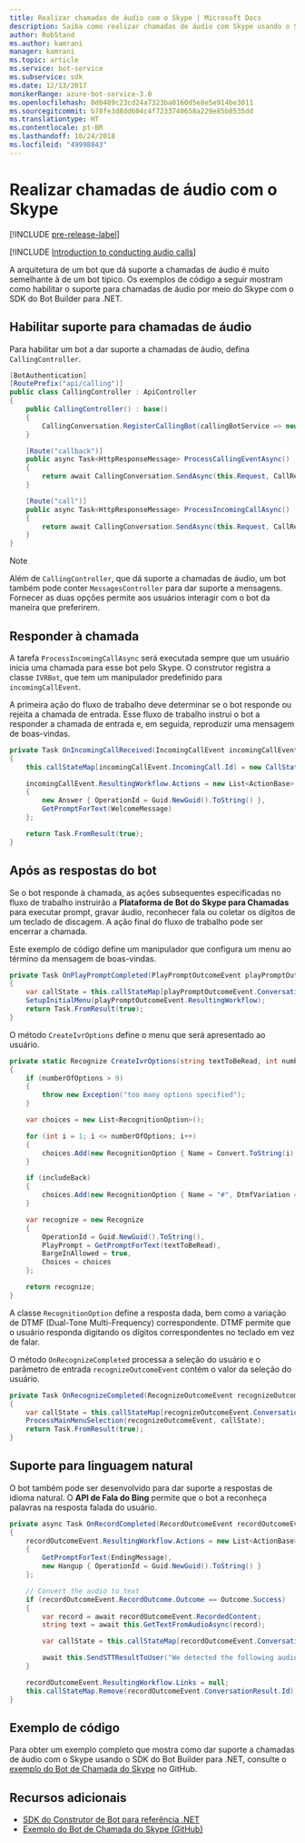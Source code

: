 ```yaml
---
title: Realizar chamadas de áudio com o Skype | Microsoft Docs
description: Saiba como realizar chamadas de áudio com Skype usando o SDK do Bot Builder para .NET.
author: RobStand
ms.author: kamrani
manager: kamrani
ms.topic: article
ms.service: bot-service
ms.subservice: sdk
ms.date: 12/13/2017
monikerRange: azure-bot-service-3.0
ms.openlocfilehash: 0d0489c23cd24a7323ba0160d5e8e5e914be3011
ms.sourcegitcommit: b78fe3d8dd604c4f7233740658a229e85b8535dd
ms.translationtype: HT
ms.contentlocale: pt-BR
ms.lasthandoff: 10/24/2018
ms.locfileid: "49998843"
---
```

# <a name="conduct-audio-calls-with-skype"></a>Realizar chamadas de áudio com o Skype

[!INCLUDE [pre-release-label](../includes/pre-release-label-v3.md)]

[!INCLUDE [Introduction to conducting audio calls](../includes/snippet-audio-call-intro.md)]

A arquitetura de um bot que dá suporte a chamadas de áudio é muito semelhante à de um bot típico. Os exemplos de código a seguir mostram como habilitar o suporte para chamadas de áudio por meio do Skype com o SDK do Bot Builder para .NET. 

## <a name="enable-support-for-audio-calls"></a>Habilitar suporte para chamadas de áudio

Para habilitar um bot a dar suporte a chamadas de áudio, defina `CallingController`.

```cs
[BotAuthentication]
[RoutePrefix("api/calling")]
public class CallingController : ApiController
{
    public CallingController() : base()
    {
        CallingConversation.RegisterCallingBot(callingBotService => new IVRBot(callingBotService));
    }

    [Route("callback")]
    public async Task<HttpResponseMessage> ProcessCallingEventAsync()
    {
        return await CallingConversation.SendAsync(this.Request, CallRequestType.CallingEvent);
    }

    [Route("call")]
    public async Task<HttpResponseMessage> ProcessIncomingCallAsync()
    {
        return await CallingConversation.SendAsync(this.Request, CallRequestType.IncomingCall);
    }
}
```

> [!NOTE]
> Além de `CallingController`, que dá suporte a chamadas de áudio, um bot também pode conter `MessagesController` para dar suporte a mensagens. Fornecer as duas opções permite aos usuários interagir com o bot da maneira que preferirem. <!-- docs on MessagesController are where? -->

##  <a name="answer-the-call"></a>Responder à chamada

A tarefa `ProcessIncomingCallAsync` será executada sempre que um usuário inicia uma chamada para esse bot pelo Skype.
O construtor registra a classe `IVRBot`, que tem um manipulador predefinido para `incomingCallEvent`.

A primeira ação do fluxo de trabalho deve determinar se o bot responde ou rejeita a chamada de entrada. Esse fluxo de trabalho instrui o bot a responder a chamada de entrada e, em seguida, reproduzir uma mensagem de boas-vindas. 

```cs
private Task OnIncomingCallReceived(IncomingCallEvent incomingCallEvent)
{
    this.callStateMap[incomingCallEvent.IncomingCall.Id] = new CallState(incomingCallEvent.IncomingCall.Participants);

    incomingCallEvent.ResultingWorkflow.Actions = new List<ActionBase>
    {
        new Answer { OperationId = Guid.NewGuid().ToString() },
        GetPromptForText(WelcomeMessage)
    };

    return Task.FromResult(true);
}
```

## <a name="after-the-bot-answers"></a>Após as respostas do bot

Se o bot responde à chamada, as ações subsequentes especificadas no fluxo de trabalho instruirão a **Plataforma de Bot do Skype para Chamadas** para executar prompt, gravar áudio, reconhecer fala ou coletar os dígitos de um teclado de discagem. A ação final do fluxo de trabalho pode ser encerrar a chamada. 

Este exemplo de código define um manipulador que configura um menu ao término da mensagem de boas-vindas.

```cs
private Task OnPlayPromptCompleted(PlayPromptOutcomeEvent playPromptOutcomeEvent)
{
    var callState = this.callStateMap[playPromptOutcomeEvent.ConversationResult.Id];
    SetupInitialMenu(playPromptOutcomeEvent.ResultingWorkflow);
    return Task.FromResult(true);
}
```

O método `CreateIvrOptions` define o menu que será apresentado ao usuário.

```cs
private static Recognize CreateIvrOptions(string textToBeRead, int numberOfOptions, bool includeBack)
{
    if (numberOfOptions > 9)
    {
        throw new Exception("too many options specified");
    }

    var choices = new List<RecognitionOption>();

    for (int i = 1; i <= numberOfOptions; i++)
    {
        choices.Add(new RecognitionOption { Name = Convert.ToString(i), DtmfVariation = (char)('0' + i) });
    }

    if (includeBack)
    {
        choices.Add(new RecognitionOption { Name = "#", DtmfVariation = '#' });
    }

    var recognize = new Recognize
    {
        OperationId = Guid.NewGuid().ToString(),
        PlayPrompt = GetPromptForText(textToBeRead),
        BargeInAllowed = true,
        Choices = choices
    };

    return recognize;
}
```

A classe `RecognitionOption` define a resposta dada, bem como a variação de DTMF (Dual-Tone Multi-Frequency) correspondente. DTMF permite que o usuário responda digitando os dígitos correspondentes no teclado em vez de falar.

O método `OnRecognizeCompleted` processa a seleção do usuário e o parâmetro de entrada `recognizeOutcomeEvent` contém o valor da seleção do usuário.

```cs
private Task OnRecognizeCompleted(RecognizeOutcomeEvent recognizeOutcomeEvent)
{
    var callState = this.callStateMap[recognizeOutcomeEvent.ConversationResult.Id];
    ProcessMainMenuSelection(recognizeOutcomeEvent, callState);
    return Task.FromResult(true);
}
```

## <a name="support-natural-language"></a>Suporte para linguagem natural
O bot também pode ser desenvolvido para dar suporte a respostas de idioma natural. O **API de Fala do Bing** permite que o bot a reconheça palavras na resposta falada do usuário.

```cs
private async Task OnRecordCompleted(RecordOutcomeEvent recordOutcomeEvent)
{
    recordOutcomeEvent.ResultingWorkflow.Actions = new List<ActionBase>
    {
        GetPromptForText(EndingMessage),
        new Hangup { OperationId = Guid.NewGuid().ToString() }
    };

    // Convert the audio to text
    if (recordOutcomeEvent.RecordOutcome.Outcome == Outcome.Success)
    {
        var record = await recordOutcomeEvent.RecordedContent;
        string text = await this.GetTextFromAudioAsync(record);

        var callState = this.callStateMap[recordOutcomeEvent.ConversationResult.Id];

        await this.SendSTTResultToUser("We detected the following audio: " + text, callState.Participants);
    }

    recordOutcomeEvent.ResultingWorkflow.Links = null;
    this.callStateMap.Remove(recordOutcomeEvent.ConversationResult.Id);
}
```

## <a name="sample-code"></a>Exemplo de código

Para obter um exemplo completo que mostra como dar suporte a chamadas de áudio com o Skype usando o SDK do Bot Builder para .NET, consulte o <a href="https://github.com/Microsoft/BotBuilder-Samples/tree/master/CSharp/skype-CallingBot" target="_blank">exemplo do Bot de Chamada do Skype</a> no GitHub.

## <a name="additional-resources"></a>Recursos adicionais

- <a href="/dotnet/api/?view=botbuilder-3.11.0" target="_blank">SDK do Construtor de Bot para referência .NET</a>
- <a href="https://github.com/Microsoft/BotBuilder-Samples/tree/master/CSharp/skype-CallingBot" target="_blank">Exemplo do Bot de Chamada do Skype (GitHub)</a>
